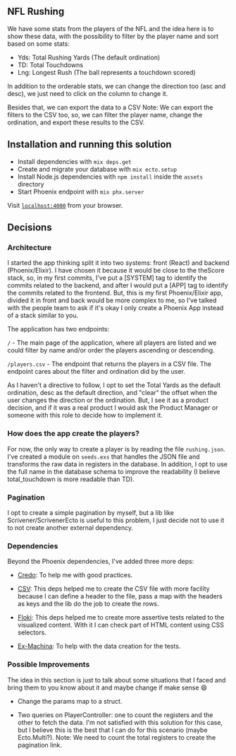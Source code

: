## NFL Rushing

We have some stats from the players of the NFL and the idea here is to show these data, with the possibility to filter by the player name and sort based on some stats:

- Yds: Total Rushing Yards (The default ordination)
- TD: Total Touchdowns
- Lng: Longest Rush (The ball represents a touchdown scored)

In addition to the orderable stats, we can change the direction too (asc and desc), we just need to click on the column to change it.

Besides that, we can export the data to a CSV
Note: We can export the filters to the CSV too, so, we can filter the player name, change the ordination, and export these results to the CSV.

## Installation and running this solution

* Install dependencies with `mix deps.get`
* Create and migrate your database with `mix ecto.setup`
* Install Node.js dependencies with `npm install` inside the `assets` directory
* Start Phoenix endpoint with `mix phx.server`

Visit [`localhost:4000`](http://localhost:4000) from your browser.

## Decisions

### Architecture

I started the app thinking split it into two systems: front (React) and backend (Phoenix/Elixir). I have chosen it because it would be close to the theScore stack, so, in my first commits, I've put a [SYSTEM] tag to identify the commits related to the backend, and after I would put a [APP] tag to identify the commits related to the frontend. But, this is my first Phoenix/Elixir app, divided it in front and back would be more complex to me, so I've talked with the people team to ask if it's okay  I only create a Phoenix App instead of a stack similar to you.

The application has two endpoints:

`/` - The main page of the application, where all players are listed and we could filter by name and/or order the players ascending or descending.

`/players.csv` - The endpoint that returns the players in a CSV file. The endpoint cares about the filter and ordination did by the user.

As I haven't a directive to follow, I opt to set the Total Yards as the default ordination, desc as the default direction, and "clear"   the offset when the user changes the direction or the ordination. But, I see it as a product decision, and if it was a real product I would ask the Product Manager or someone with this role to decide how to implement it.

### How does the app create the players?

For now, the only way to create a player is by reading the file `rushing.json`. I've created a module on `seeds.exs` that handles the JSON file and transforms the raw data in registers in the database. In addition, I opt to use the full name in the database schema to improve the readability (I believe total_touchdown is more readable than TD).

### Pagination

I opt to create a simple pagination by myself, but a lib like Scrivener/ScrivenerEcto is useful to this problem, I just decide not to use it to not create another external dependency. 

### Dependencies

Beyond the Phoenix dependencies, I've added three more deps:

* [Credo](https://github.com/rrrene/credo): To help me with good practices.

* [CSV](https://github.com/beatrichartz/csv): This deps helped me to create the CSV file with more facility because I can define a header to the file, pass a map with the headers as keys and the lib do the job to create the rows. 

* [Floki](https://github.com/philss/floki): This deps helped me to create more assertive tests related to the visualized content. 
With it I can check part of HTML content using CSS selectors.

* [Ex-Machina](https://github.com/thoughtbot/ex_machina): To help with the data creation for the tests.

### Possible Improvements

The idea in this section is just to talk about some situations that I faced and bring them to you know about it and maybe change if make sense :smile:

* Change the params map to a struct.

* Two queries on PlayerController: one to count the registers and the other to fetch the data.
I'm not satisfied with this solution for this case, but I believe this is the best that I can do for this scenario (maybe Ecto.Multi?).
Note: We need to count the total registers to create the pagination link.
